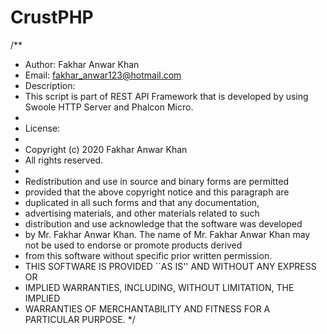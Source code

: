 # CrustPHP
/**
 * Author: Fakhar Anwar Khan
 * Email: fakhar_anwar123@hotmail.com
 * Description:
 * This script is part of REST API Framework that is developed by using Swoole HTTP Server and Phalcon Micro.
 *
 * License:
 *
 * Copyright (c) 2020 Fakhar Anwar Khan
 * All rights reserved.
 *
 * Redistribution and use in source and binary forms are permitted
 * provided that the above copyright notice and this paragraph are
 * duplicated in all such forms and that any documentation,
 * advertising materials, and other materials related to such
 * distribution and use acknowledge that the software was developed
 * by Mr. Fakhar Anwar Khan. The name of Mr. Fakhar Anwar Khan may not be used to endorse or promote products derived
 * from this software without specific prior written permission.
 * THIS SOFTWARE IS PROVIDED ``AS IS'' AND WITHOUT ANY EXPRESS OR
 * IMPLIED WARRANTIES, INCLUDING, WITHOUT LIMITATION, THE IMPLIED
 * WARRANTIES OF MERCHANTABILITY AND FITNESS FOR A PARTICULAR PURPOSE.
 */
